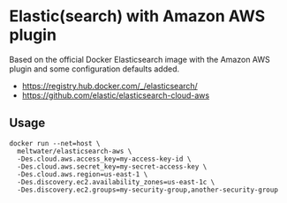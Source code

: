 # Elastic(search) with Amazon AWS plugin

Based on the official Docker Elasticsearch image with the Amazon AWS plugin and
some configuration defaults added.
 
 * https://registry.hub.docker.com/_/elasticsearch/
 * https://github.com/elastic/elasticsearch-cloud-aws

## Usage

```
docker run --net=host \
  meltwater/elasticsearch-aws \
  -Des.cloud.aws.access_key=my-access-key-id \
  -Des.cloud.aws.secret_key=my-secret-access-key \
  -Des.cloud.aws.region=us-east-1 \
  -Des.discovery.ec2.availability_zones=us-east-1c \
  -Des.discovery.ec2.groups=my-security-group,another-security-group
```
